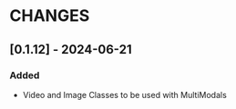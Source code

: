 # CHANGES

## [0.1.12] - 2024-06-21

### Added

- Video and Image Classes to be used with MultiModals
